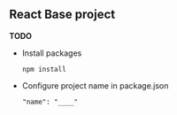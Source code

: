 ## React Base project

**TODO**

- Install packages
    ```
    npm install
    ```

- Configure project name in package.json
    ```
    "name": "____"
    ```
